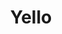 ---
title: "Yello"
summary: "Yello is a Swiss electronic music band, which formed in Zürich in 1979. For most of the band's history, Yello has been a duo consisting of Dieter Meier and Boris Blank; founding member Carlos Perón left in 1983.
Their sound is often characterised by unusual music samples and a heavy reliance on rhythm, with Meier as vocalist and lyricist, and Blank providing the music. Among their best known singles are \"Oh Yeah\" , which has appeared in many films and television shows including Ferris Bueller's Day Off, The Secret of My Success, Uncle Buck and The Simpsons; and \"The Race\" , which peaked at number 7 on the UK Singles Chart. The band has released 14 studio albums since 1980."
image: "yello.jpg"
apple_music_artist_url: "None"
wikipedia_url: "https://en.wikipedia.org/wiki/Yello"
---